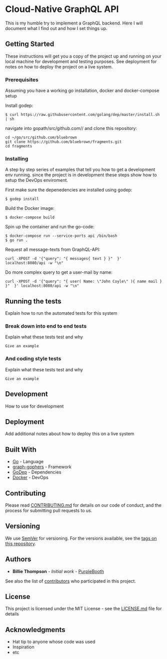 # Cloud-Native GraphQL API

This is my humble try to implement a GraphQL backend. Here I will document  what I find out and how I set things up.

## Getting Started

These instructions will get you a copy of the project up and running on your local machine for development and testing purposes. See deployment for notes on how to deploy the project on a live system.

### Prerequisites

Assuming you have a working go installation, docker and docker-compose setup 

Install godep:
```
$ curl https://raw.githubusercontent.com/golang/dep/master/install.sh | sh
```
navigate into gopath/src/github.com/<username>/ and clone this repository:
```
cd ~/go/src/github.com/bluebrown
git clone https://github.com/bluebrown/fragments.git
cd fragments
```

### Installing

A step by step series of examples that tell you how to get a development env running. since the project is in development these steps show how to setup the DevOps enviroment.

First make sure the depenedencies are installed using godep:
```
$ godep install
```

Build the Docker image:
```
$ docker-compose build
```

Spin up the container and run the go-code:
```
$ docker-compose run --service-ports api /bin/bash
$ go run .
```

Request all message-texts from GraphQL-API:
```
curl -XPOST -d '{"query": "{ messages{ text } }"  }' localhost:8080/api -w "\n"
```

Do more complex query to get a user-mail by name:
```
curl -XPOST -d '{"query": "{ user( Name: \"John Coyle\" ){ name mail } }"  }' localhost:8080/api -w "\n"
```

## Running the tests

Explain how to run the automated tests for this system

### Break down into end to end tests

Explain what these tests test and why

```
Give an example
```

### And coding style tests

Explain what these tests test and why

```
Give an example
```

## Development

How to use for development

## Deployment

Add additional notes about how to deploy this on a live system

## Built With

* [Go](http://www.dropwizard.io/1.0.2/docs/) - Language
* [graph-gophers](https://github.com/graph-gophers/graphql-go) - Framework
* [GoDep](https://rometools.github.io/rome/) - Dependencies
* [Docker](https://rometools.github.io/rome/) - DevOps

## Contributing

Please read [CONTRIBUTING.md](https://gist.github.com/PurpleBooth/b24679402957c63ec426) for details on our code of conduct, and the process for submitting pull requests to us.

## Versioning

We use [SemVer](http://semver.org/) for versioning. For the versions available, see the [tags on this repository](https://github.com/your/project/tags). 

## Authors

* **Billie Thompson** - *Initial work* - [PurpleBooth](https://github.com/PurpleBooth)

See also the list of [contributors](https://github.com/your/project/contributors) who participated in this project.

## License

This project is licensed under the MIT License - see the [LICENSE.md](LICENSE.md) file for details

## Acknowledgments

* Hat tip to anyone whose code was used
* Inspiration
* etc
